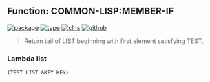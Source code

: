 ## Function: COMMON-LISP:MEMBER-IF
[![package](https://img.shields.io/badge/Package-COMMON--LISP-5f9ea0.svg?style=social&colorA=999999)](../) [![type](https://img.shields.io/badge/Type-Function-5f9ea0.svg?style=social&colorA=999999)](../#function) [![clhs](https://img.shields.io/badge/CLHS-MEMBER--IF-5f9ea0.svg?style=social&colorA=999999)](http://www.lispworks.com/documentation/HyperSpec/Body/f_mem_m.htm) [![github](https://img.shields.io/badge/GitHub-View_the_source-5f9ea0.svg?style=social&colorA=999999&logo=github)](https://github.com/sbcl/sbcl/blob/master/src/code/list.lisp/) 

> Return tail of LIST beginning with first element satisfying TEST.

### Lambda list
```
(TEST LIST &KEY KEY)
```
